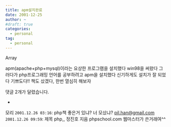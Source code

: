```yaml
---
title: apm설치완료
date: 2001-12-25
author: ~
#draft: true
categories:
  - personal
tag:
  - personal
---
```




Array

apm(apache+php+mysql)이라는 요상한 프로그램을 설치했다
win98을 써왔다
그러다가 php프로그래밍 언어를 공부하려고
apm을 설치했다
신기하게도 설치가 잘 되었다
기쁘도다!!
책도 샀겠다, 한번 열심히 해보자


 댓글  2개가 달렸습니다.

- 
 모리 `2001.12.26 03:16`: 
php책 좋은거 있냐? 너 모샀냐?
 pil.han@gmail.com `2001.12.26 09:59`: 
제목 php,, 정진호 지음 phpschool.com 웹마스터가 쓴거래여^^




